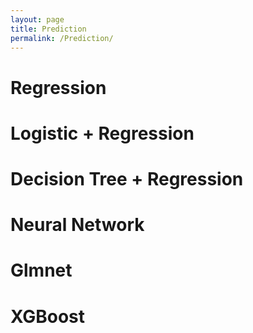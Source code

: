```yaml
---
layout: page
title: Prediction
permalink: /Prediction/
---
```


# Regression

# Logistic + Regression

# Decision Tree + Regression

# Neural Network

# Glmnet

# XGBoost